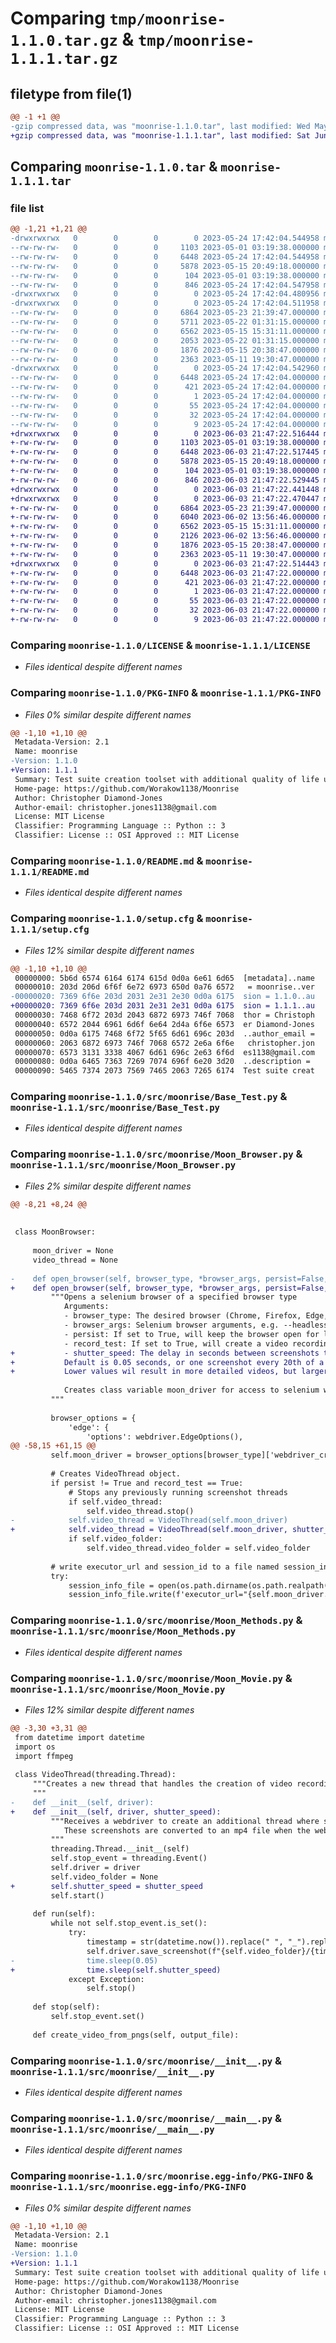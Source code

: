 # Comparing `tmp/moonrise-1.1.0.tar.gz` & `tmp/moonrise-1.1.1.tar.gz`

## filetype from file(1)

```diff
@@ -1 +1 @@
-gzip compressed data, was "moonrise-1.1.0.tar", last modified: Wed May 24 17:42:04 2023, max compression
+gzip compressed data, was "moonrise-1.1.1.tar", last modified: Sat Jun  3 21:47:22 2023, max compression
```

## Comparing `moonrise-1.1.0.tar` & `moonrise-1.1.1.tar`

### file list

```diff
@@ -1,21 +1,21 @@
-drwxrwxrwx   0        0        0        0 2023-05-24 17:42:04.544958 moonrise-1.1.0/
--rw-rw-rw-   0        0        0     1103 2023-05-01 03:19:38.000000 moonrise-1.1.0/LICENSE
--rw-rw-rw-   0        0        0     6448 2023-05-24 17:42:04.544958 moonrise-1.1.0/PKG-INFO
--rw-rw-rw-   0        0        0     5878 2023-05-15 20:49:18.000000 moonrise-1.1.0/README.md
--rw-rw-rw-   0        0        0      104 2023-05-01 03:19:38.000000 moonrise-1.1.0/pyproject.toml
--rw-rw-rw-   0        0        0      846 2023-05-24 17:42:04.547958 moonrise-1.1.0/setup.cfg
-drwxrwxrwx   0        0        0        0 2023-05-24 17:42:04.480956 moonrise-1.1.0/src/
-drwxrwxrwx   0        0        0        0 2023-05-24 17:42:04.511958 moonrise-1.1.0/src/moonrise/
--rw-rw-rw-   0        0        0     6864 2023-05-23 21:39:47.000000 moonrise-1.1.0/src/moonrise/Base_Test.py
--rw-rw-rw-   0        0        0     5711 2023-05-22 01:31:15.000000 moonrise-1.1.0/src/moonrise/Moon_Browser.py
--rw-rw-rw-   0        0        0     6562 2023-05-15 15:31:11.000000 moonrise-1.1.0/src/moonrise/Moon_Methods.py
--rw-rw-rw-   0        0        0     2053 2023-05-22 01:31:15.000000 moonrise-1.1.0/src/moonrise/Moon_Movie.py
--rw-rw-rw-   0        0        0     1876 2023-05-15 20:38:47.000000 moonrise-1.1.0/src/moonrise/__init__.py
--rw-rw-rw-   0        0        0     2363 2023-05-11 19:30:47.000000 moonrise-1.1.0/src/moonrise/__main__.py
-drwxrwxrwx   0        0        0        0 2023-05-24 17:42:04.542960 moonrise-1.1.0/src/moonrise.egg-info/
--rw-rw-rw-   0        0        0     6448 2023-05-24 17:42:04.000000 moonrise-1.1.0/src/moonrise.egg-info/PKG-INFO
--rw-rw-rw-   0        0        0      421 2023-05-24 17:42:04.000000 moonrise-1.1.0/src/moonrise.egg-info/SOURCES.txt
--rw-rw-rw-   0        0        0        1 2023-05-24 17:42:04.000000 moonrise-1.1.0/src/moonrise.egg-info/dependency_links.txt
--rw-rw-rw-   0        0        0       55 2023-05-24 17:42:04.000000 moonrise-1.1.0/src/moonrise.egg-info/entry_points.txt
--rw-rw-rw-   0        0        0       32 2023-05-24 17:42:04.000000 moonrise-1.1.0/src/moonrise.egg-info/requires.txt
--rw-rw-rw-   0        0        0        9 2023-05-24 17:42:04.000000 moonrise-1.1.0/src/moonrise.egg-info/top_level.txt
+drwxrwxrwx   0        0        0        0 2023-06-03 21:47:22.516444 moonrise-1.1.1/
+-rw-rw-rw-   0        0        0     1103 2023-05-01 03:19:38.000000 moonrise-1.1.1/LICENSE
+-rw-rw-rw-   0        0        0     6448 2023-06-03 21:47:22.517445 moonrise-1.1.1/PKG-INFO
+-rw-rw-rw-   0        0        0     5878 2023-05-15 20:49:18.000000 moonrise-1.1.1/README.md
+-rw-rw-rw-   0        0        0      104 2023-05-01 03:19:38.000000 moonrise-1.1.1/pyproject.toml
+-rw-rw-rw-   0        0        0      846 2023-06-03 21:47:22.529445 moonrise-1.1.1/setup.cfg
+drwxrwxrwx   0        0        0        0 2023-06-03 21:47:22.441448 moonrise-1.1.1/src/
+drwxrwxrwx   0        0        0        0 2023-06-03 21:47:22.470447 moonrise-1.1.1/src/moonrise/
+-rw-rw-rw-   0        0        0     6864 2023-05-23 21:39:47.000000 moonrise-1.1.1/src/moonrise/Base_Test.py
+-rw-rw-rw-   0        0        0     6040 2023-06-02 13:56:46.000000 moonrise-1.1.1/src/moonrise/Moon_Browser.py
+-rw-rw-rw-   0        0        0     6562 2023-05-15 15:31:11.000000 moonrise-1.1.1/src/moonrise/Moon_Methods.py
+-rw-rw-rw-   0        0        0     2126 2023-06-02 13:56:46.000000 moonrise-1.1.1/src/moonrise/Moon_Movie.py
+-rw-rw-rw-   0        0        0     1876 2023-05-15 20:38:47.000000 moonrise-1.1.1/src/moonrise/__init__.py
+-rw-rw-rw-   0        0        0     2363 2023-05-11 19:30:47.000000 moonrise-1.1.1/src/moonrise/__main__.py
+drwxrwxrwx   0        0        0        0 2023-06-03 21:47:22.514443 moonrise-1.1.1/src/moonrise.egg-info/
+-rw-rw-rw-   0        0        0     6448 2023-06-03 21:47:22.000000 moonrise-1.1.1/src/moonrise.egg-info/PKG-INFO
+-rw-rw-rw-   0        0        0      421 2023-06-03 21:47:22.000000 moonrise-1.1.1/src/moonrise.egg-info/SOURCES.txt
+-rw-rw-rw-   0        0        0        1 2023-06-03 21:47:22.000000 moonrise-1.1.1/src/moonrise.egg-info/dependency_links.txt
+-rw-rw-rw-   0        0        0       55 2023-06-03 21:47:22.000000 moonrise-1.1.1/src/moonrise.egg-info/entry_points.txt
+-rw-rw-rw-   0        0        0       32 2023-06-03 21:47:22.000000 moonrise-1.1.1/src/moonrise.egg-info/requires.txt
+-rw-rw-rw-   0        0        0        9 2023-06-03 21:47:22.000000 moonrise-1.1.1/src/moonrise.egg-info/top_level.txt
```

### Comparing `moonrise-1.1.0/LICENSE` & `moonrise-1.1.1/LICENSE`

 * *Files identical despite different names*

### Comparing `moonrise-1.1.0/PKG-INFO` & `moonrise-1.1.1/PKG-INFO`

 * *Files 0% similar despite different names*

```diff
@@ -1,10 +1,10 @@
 Metadata-Version: 2.1
 Name: moonrise
-Version: 1.1.0
+Version: 1.1.1
 Summary: Test suite creation toolset with additional quality of life upgrades for using the selenium test framework.
 Home-page: https://github.com/Worakow1138/Moonrise
 Author: Christopher Diamond-Jones
 Author-email: christopher.jones1138@gmail.com
 License: MIT License
 Classifier: Programming Language :: Python :: 3
 Classifier: License :: OSI Approved :: MIT License
```

### Comparing `moonrise-1.1.0/README.md` & `moonrise-1.1.1/README.md`

 * *Files identical despite different names*

### Comparing `moonrise-1.1.0/setup.cfg` & `moonrise-1.1.1/setup.cfg`

 * *Files 12% similar despite different names*

```diff
@@ -1,10 +1,10 @@
 00000000: 5b6d 6574 6164 6174 615d 0d0a 6e61 6d65  [metadata]..name
 00000010: 203d 206d 6f6f 6e72 6973 650d 0a76 6572   = moonrise..ver
-00000020: 7369 6f6e 203d 2031 2e31 2e30 0d0a 6175  sion = 1.1.0..au
+00000020: 7369 6f6e 203d 2031 2e31 2e31 0d0a 6175  sion = 1.1.1..au
 00000030: 7468 6f72 203d 2043 6872 6973 746f 7068  thor = Christoph
 00000040: 6572 2044 6961 6d6f 6e64 2d4a 6f6e 6573  er Diamond-Jones
 00000050: 0d0a 6175 7468 6f72 5f65 6d61 696c 203d  ..author_email =
 00000060: 2063 6872 6973 746f 7068 6572 2e6a 6f6e   christopher.jon
 00000070: 6573 3131 3338 4067 6d61 696c 2e63 6f6d  es1138@gmail.com
 00000080: 0d0a 6465 7363 7269 7074 696f 6e20 3d20  ..description = 
 00000090: 5465 7374 2073 7569 7465 2063 7265 6174  Test suite creat
```

### Comparing `moonrise-1.1.0/src/moonrise/Base_Test.py` & `moonrise-1.1.1/src/moonrise/Base_Test.py`

 * *Files identical despite different names*

### Comparing `moonrise-1.1.0/src/moonrise/Moon_Browser.py` & `moonrise-1.1.1/src/moonrise/Moon_Browser.py`

 * *Files 2% similar despite different names*

```diff
@@ -8,21 +8,24 @@
 
 
 class MoonBrowser:
 
     moon_driver = None
     video_thread = None
 
-    def open_browser(self, browser_type, *browser_args, persist=False, record_test=True):
+    def open_browser(self, browser_type, *browser_args, persist=False, record_test=True, shutter_speed=0.05):
         """Opens a selenium browser of a specified browser type
            Arguments:
            - browser_type: The desired browser (Chrome, Firefox, Edge, or IE).
            - browser_args: Selenium browser arguments, e.g. --headless.
            - persist: If set to True, will keep the browser open for later use.
            - record_test: If set to True, will create a video recording during the time that the browser is open.
+           - shutter_speed: The delay in seconds between screenshots taken for the purpose of creating the video recording.
+           Default is 0.05 seconds, or one screenshot every 20th of a second.
+           Lower values wil result in more detailed videos, but larger performance hits.
 
            Creates class variable moon_driver for access to selenium webdriver methods.
         """ 
 
         browser_options = {
             'edge': {
                 'options': webdriver.EdgeOptions(),
@@ -58,15 +61,15 @@
         self.moon_driver = browser_options[browser_type]['webdriver_create'](options=options)
 
         # Creates VideoThread object.
         if persist != True and record_test == True:
             # Stops any previously running screenshot threads
             if self.video_thread:
                 self.video_thread.stop()
-            self.video_thread = VideoThread(self.moon_driver)
+            self.video_thread = VideoThread(self.moon_driver, shutter_speed)
             if self.video_folder:
                 self.video_thread.video_folder = self.video_folder
 
         # write executor_url and session_id to a file named session_info.py for future use
         try:
             session_info_file = open(os.path.dirname(os.path.realpath(__file__))+'/session_info.py', 'w')
             session_info_file.write(f'executor_url="{self.moon_driver.command_executor._url}"\nsession_id="{self.moon_driver.session_id}"')
```

### Comparing `moonrise-1.1.0/src/moonrise/Moon_Methods.py` & `moonrise-1.1.1/src/moonrise/Moon_Methods.py`

 * *Files identical despite different names*

### Comparing `moonrise-1.1.0/src/moonrise/Moon_Movie.py` & `moonrise-1.1.1/src/moonrise/Moon_Movie.py`

 * *Files 12% similar despite different names*

```diff
@@ -3,30 +3,31 @@
 from datetime import datetime
 import os
 import ffmpeg
 
 class VideoThread(threading.Thread):
     """Creates a new thread that handles the creation of video recordings for browser sessions.
     """
-    def __init__(self, driver):
+    def __init__(self, driver, shutter_speed):
         """Receives a webdriver to create an additional thread where screenshots are taken during test execution.
            These screenshots are converted to an mp4 file when the webdriver is killed or after the moonrise test execution has completed.
         """
         threading.Thread.__init__(self)
         self.stop_event = threading.Event()
         self.driver = driver
         self.video_folder = None
+        self.shutter_speed = shutter_speed
         self.start()
 
     def run(self):
         while not self.stop_event.is_set():
             try:
                 timestamp = str(datetime.now()).replace(" ", "_").replace(":", "_")
                 self.driver.save_screenshot(f"{self.video_folder}/{timestamp}.png")
-                time.sleep(0.05)
+                time.sleep(self.shutter_speed)
             except Exception:
                 self.stop()
 
     def stop(self):
         self.stop_event.set()
 
     def create_video_from_pngs(self, output_file):
```

### Comparing `moonrise-1.1.0/src/moonrise/__init__.py` & `moonrise-1.1.1/src/moonrise/__init__.py`

 * *Files identical despite different names*

### Comparing `moonrise-1.1.0/src/moonrise/__main__.py` & `moonrise-1.1.1/src/moonrise/__main__.py`

 * *Files identical despite different names*

### Comparing `moonrise-1.1.0/src/moonrise.egg-info/PKG-INFO` & `moonrise-1.1.1/src/moonrise.egg-info/PKG-INFO`

 * *Files 0% similar despite different names*

```diff
@@ -1,10 +1,10 @@
 Metadata-Version: 2.1
 Name: moonrise
-Version: 1.1.0
+Version: 1.1.1
 Summary: Test suite creation toolset with additional quality of life upgrades for using the selenium test framework.
 Home-page: https://github.com/Worakow1138/Moonrise
 Author: Christopher Diamond-Jones
 Author-email: christopher.jones1138@gmail.com
 License: MIT License
 Classifier: Programming Language :: Python :: 3
 Classifier: License :: OSI Approved :: MIT License
```

